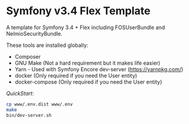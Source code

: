 # Symfony v3.4 Flex Template 

A template for Symfony 3.4 + Flex including FOSUserBundle and NelmioSecurityBundle.

These tools are installed globally:
- Composer
- GNU Make (Not a hard requirement but it makes life easier)
- Yarn - Used with Symfony Encore dev-server (https://yarnpkg.com/)
- docker (Only required if you need the User entity)
- docker-compose (Only required if you need the User entity)

*QuickStart*:
```bash
cp www/.env.dist www/.env
make
bin/dev-server.sh
```
